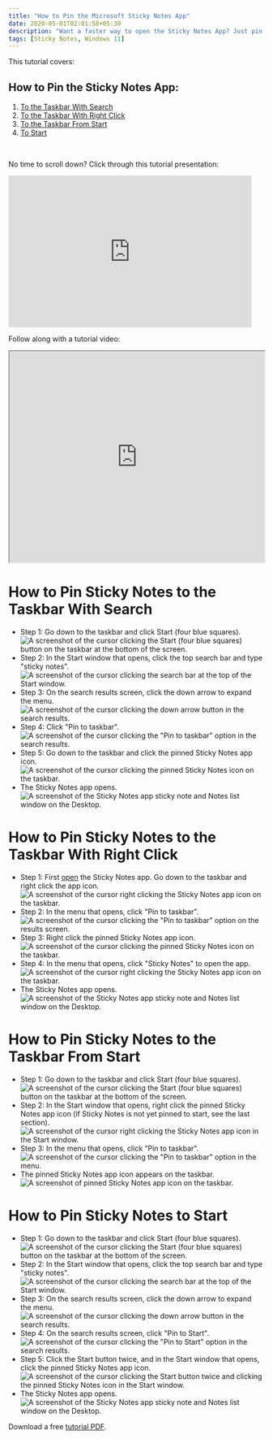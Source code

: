 ```yaml
---
title: "How to Pin the Microsoft Sticky Notes App"
date: 2020-05-01T02:01:58+05:30
description: "Want a faster way to open the Sticky Notes App? Just pin Sticky Notes to the taskbar, or to the Start menu, then open the app with a single click. See how in this post."
tags: [Sticky Notes, Windows 11]
---
```

This tutorial covers:

## How to Pin the Sticky Notes App:
1. <a href="#1">To the Taskbar With Search</a>
2. <a href="#2">To the Taskbar With Right Click</a>
3. <a href="#3">To the Taskbar From Start</a>
4. <a href="#4">To Start</a>

<br />
<p>No time to scroll down? Click through this tutorial presentation:</p>
<iframe src="https://docs.google.com/presentation/d/e/2PACX-1vSEukaNa1VhxbHiw0rU4ho4g0iSzLykUB3QszsJifOAm13X0r-LVIZVP1j2I-5xD20bjXN0Omx7upok/embed?start=false&loop=false&delayms=3000" frameborder="0" width="480" height="299" allowfullscreen="true" mozallowfullscreen="true" webkitallowfullscreen="true"></iframe>

<br />

Follow along with a tutorial video:
<iframe class="BLOG_video_class" allowfullscreen="" youtube-src-id="Dtbi3jJBnQs" width="100%" height="416" src="https://www.youtube.com/embed/Dtbi3jJBnQs"></iframe>

<h1 id="1">How to Pin Sticky Notes to the Taskbar With Search</h1>

* Step 1: Go down to the taskbar and click Start (four blue squares). <div class="stepimage">![A screenshot of the cursor clicking the Start (four blue squares) button on the taskbar at the bottom of the screen.](blogstartbuttonedit.png "Click the Start button")</div>
* Step 2: In the Start window that opens, click the top search bar and type "sticky notes". <div class="stepimage">![A screenshot of the cursor clicking the search bar at the top of the Start window.](blogsearchbaredit.png "Search for 'sticky notes' ")</div>
* Step 3: On the search results screen, click the down arrow to expand the menu. <div class="stepimage">![A screenshot of the cursor clicking the down arrow button in the search results.](blogclickdownarrowedit.png "Click the down arrow ")</div>
* Step 4: Click "Pin to taskbar". <div class="stepimage">![A screenshot of the cursor clicking the "Pin to taskbar" option in the search results.](blogpintotaskbaredit.png "Search for 'sticky notes' ")</div>
* Step 5: Go down to the taskbar and click the pinned Sticky Notes app icon. <div class="stepimage">![A screenshot of the cursor clicking the pinned Sticky Notes icon on the taskbar.](blogclickpinnedtaskbaredit.png "Click the pinned app icon")</div>
* The Sticky Notes app opens. <div class="stepimage">![A screenshot of the Sticky Notes app sticky note and Notes list window on the Desktop.](blogopenedstickynotesapp.png "The open Sticky Notes app")</div>


<h1 id="2">How to Pin Sticky Notes to the Taskbar With Right Click</h1>

* Step 1: First [open](https://qhtutorials.github.io/posts/openstickynotes/) the Sticky Notes app. Go down to the taskbar and right click the app icon. <div class="stepimage">![A screenshot of the cursor right clicking the Sticky Notes app icon on the taskbar.](blogrightclickappiconfinaledit.png "Right click the app icon")</div>
* Step 2: In the menu that opens, click "Pin to taskbar". <div class="stepimage">![A screenshot of the cursor clicking the "Pin to taskbar" option on the results screen.](blogrightclickpintotaskbarfinaledit.png "Click 'Pin to taskbar' ")</div>
* Step 3: Right click the pinned Sticky Notes app icon. <div class="stepimage">![A screenshot of the cursor clicking the pinned Sticky Notes icon on the taskbar.](blogrightclickopenicon.png "Click the pinned app icon")</div>
* Step 4: In the menu that opens, click "Sticky Notes" to open the app. <div class="stepimage">![A screenshot of the cursor right clicking the Sticky Notes app icon on the taskbar.](blogrightclickstickynotes.png "Right click the app icon")</div>
* The Sticky Notes app opens. <div class="stepimage">![A screenshot of the Sticky Notes app sticky note and Notes list window on the Desktop.](blogopenedstickynotesapp.png "The open Sticky Notes app")</div>

<h1 id="3">How to Pin Sticky Notes to the Taskbar From Start</h1>

* Step 1: Go down to the taskbar and click Start (four blue squares). <div class="stepimage">![A screenshot of the cursor clicking the Start (four blue squares) button on the taskbar at the bottom of the screen.](blogstartbuttonedit.png "Click the Start button")</div>
* Step 2: In the Start window that opens, right click the pinned Sticky Notes app icon (if Sticky Notes is not yet pinned to start, see the last section). <div class="stepimage">![A screenshot of the cursor right clicking the Sticky Notes app icon in the Start window.](blogrightclickfromstart1.png "Right click the app icon")</div>
* Step 3: In the menu that opens, click "Pin to taskbar".<div class="stepimage">![A screenshot of the cursor clicking the "Pin to taskbar" option in the menu.](blogrightclickfromstart2.png "Click 'Pin to taskbar' ")</div>
* The pinned Sticky Notes app icon appears on the taskbar. <div class="stepimage">![A screenshot of pinned Sticky Notes app icon on the taskbar.](blogpinnedfromstart.png "Click the pinned taskbar icon to open the app ")</div>

<h1 id="4">How to Pin Sticky Notes to Start</h1>

* Step 1: Go down to the taskbar and click Start (four blue squares). <div class="stepimage">![A screenshot of the cursor clicking the Start (four blue squares) button on the taskbar at the bottom of the screen.](blogstartbuttonedit.png "Click the Start button")</div>
* Step 2: In the Start window that opens, click the top search bar and type "sticky notes". <div class="stepimage">![A screenshot of the cursor clicking the search bar at the top of the Start window.](blogsearchbaredit.png "Search for 'sticky notes' ")</div>
* Step 3: On the search results screen, click the down arrow to expand the menu. <div class="stepimage">![A screenshot of the cursor clicking the down arrow button in the search results.](blogclickdownarrowedit.png "Click the down arrow ")</div>
* Step 4: On the search results screen, click "Pin to Start". <div class="stepimage">![A screenshot of the cursor clicking the "Pin to Start" option in the search results.](blogpintostartedit.png "Click 'Pin to Start' ")</div>
* Step 5: Click the Start button twice, and in the Start window that opens, click the pinned Sticky Notes app icon. <div class="stepimage">![A screenshot of the cursor clicking the Start button twice and clicking the pinned Sticky Notes icon in the Start window.](blogclickpinnedstarttoopenedit.png "Click Start twice and click the pinned app icon")</div>
* The Sticky Notes app opens. <div class="stepimage">![A screenshot of the Sticky Notes app sticky note and Notes list window on the Desktop.](blogopenedstickynotesapp.png "The open Sticky Notes app")</div>

Download a free [tutorial PDF](https://drive.google.com/file/d/1JSYyVw9PwulK7yNpqd7RoE1PUlBYGJN7/view?usp=drive_link).

<br />